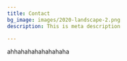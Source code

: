 ```yaml
---
title: Contact
bg_image: images/2020-landscape-2.png
description: This is meta description

---
```

ahhahahahahahahaha